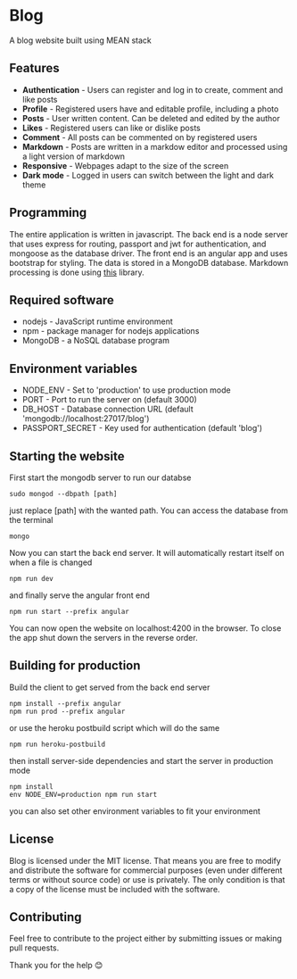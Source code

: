 # Blog

A blog website built using MEAN stack

## Features

- **Authentication** - Users can register and log in to create, comment and like posts
- **Profile** - Registered users have and editable profile, including a photo
- **Posts** - User written content. Can be deleted and edited by the author
- **Likes** - Registered users can like or dislike posts
- **Comment** - All posts can be commented on by registered users
- **Markdown** - Posts are written in a markdow editor and processed using a light version of markdown
- **Responsive** - Webpages adapt to the size of the screen
- **Dark mode** - Logged in users can switch between the light and dark theme

## Programming

The entire application is written in javascript. The back end is a node server that uses express for routing, passport and jwt for authentication, and mongoose as the database driver. The front end is an angular app and uses bootstrap for styling. The data is stored in a MongoDB database. Markdown processing is done using [this](https://github.com/VladimirV99/Markdown) library.

## Required software

- nodejs - JavaScript runtime environment
- npm - package manager for nodejs applications
- MongoDB - a NoSQL database program

## Environment variables

- NODE_ENV - Set to 'production' to use production mode
- PORT - Port to run the server on (default 3000)
- DB_HOST - Database connection URL (default 'mongodb://localhost:27017/blog')
- PASSPORT_SECRET - Key used for authentication (default 'blog')

## Starting the website

First start the mongodb server to run our databse

    sudo mongod --dbpath [path]
    
just replace [path] with the wanted path. You can access the database from the terminal

    mongo

Now you can start the back end server. It will automatically restart itself on when a file is changed

    npm run dev

and finally serve the angular front end

    npm run start --prefix angular

You can now open the website on localhost:4200 in the browser. To close the app shut down the servers in the reverse order.

## Building for production

Build the client to get served from the back end server

    npm install --prefix angular
    npm run prod --prefix angular

or use the heroku postbuild script which will do the same

    npm run heroku-postbuild

then install server-side dependencies and start the server in production mode

    npm install
    env NODE_ENV=production npm run start

you can also set other environment variables to fit your environment

## License

Blog is licensed under the MIT license. That means you are free to modify and distribute the software for commercial purposes (even under different terms or without source code) or use is privately. The only condition is that a copy of the license must be included with the software.

## Contributing

Feel free to contribute to the project either by submitting issues or making pull requests.

Thank you for the help :blush:
